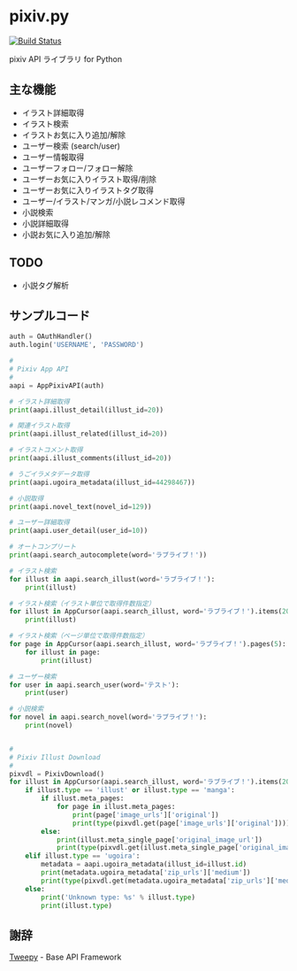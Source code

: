 pixiv.py
========

[![Build Status](https://travis-ci.org/twopon/pixiv.py.svg?branch=master)](https://travis-ci.org/twopon/pixiv.py)

pixiv API ライブラリ for Python

主な機能
--------

- イラスト詳細取得
- イラスト検索
- イラストお気に入り追加/解除
- ユーザー検索 (search/user)
- ユーザー情報取得
- ユーザーフォロー/フォロー解除
- ユーザーお気に入りイラスト取得/削除
- ユーザーお気に入りイラストタグ取得
- ユーザー/イラスト/マンガ/小説レコメンド取得
- 小説検索
- 小説詳細取得
- 小説お気に入り追加/解除

TODO
----

- 小説タグ解析

サンプルコード
--------------

```python
auth = OAuthHandler()
auth.login('USERNAME', 'PASSWORD')

#
# Pixiv App API
#
aapi = AppPixivAPI(auth)

# イラスト詳細取得
print(aapi.illust_detail(illust_id=20))

# 関連イラスト取得
print(aapi.illust_related(illust_id=20))

# イラストコメント取得
print(aapi.illust_comments(illust_id=20))

# うごイラメタデータ取得
print(aapi.ugoira_metadata(illust_id=44298467))

# 小説取得
print(aapi.novel_text(novel_id=129))

# ユーザー詳細取得
print(aapi.user_detail(user_id=10))

# オートコンプリート
print(aapi.search_autocomplete(word='ラブライブ！'))

# イラスト検索
for illust in aapi.search_illust(word='ラブライブ！'):
    print(illust)

# イラスト検索（イラスト単位で取得件数指定）
for illust in AppCursor(aapi.search_illust, word='ラブライブ！').items(20):
    print(illust)

# イラスト検索（ページ単位で取得件数指定）
for page in AppCursor(aapi.search_illust, word='ラブライブ！').pages(5):
    for illust in page:
        print(illust)

# ユーザー検索
for user in aapi.search_user(word='テスト'):
    print(user)

# 小説検索
for novel in aapi.search_novel(word='ラブライブ！'):
    print(novel)


#
# Pixiv Illust Download
#
pixvdl = PixivDownload()
for illust in AppCursor(aapi.search_illust, word='ラブライブ！').items(20):
    if illust.type == 'illust' or illust.type == 'manga':
        if illust.meta_pages:
            for page in illust.meta_pages:
                print(page['image_urls']['original'])
                print(type(pixvdl.get(page['image_urls']['original'])))
        else:
            print(illust.meta_single_page['original_image_url'])
            print(type(pixvdl.get(illust.meta_single_page['original_image_url'])))
    elif illust.type == 'ugoira':
        metadata = aapi.ugoira_metadata(illust_id=illust.id)
        print(metadata.ugoira_metadata['zip_urls']['medium'])
        print(type(pixvdl.get(metadata.ugoira_metadata['zip_urls']['medium'])))
    else:
        print('Unknown type: %s' % illust.type)
        print(illust.type)
```

謝辞
----

[Tweepy](https://github.com/tweepy/tweepy) - Base API Framework

